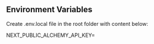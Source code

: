 ## Environment Variables

Create .env.local file in the root folder with content below:

NEXT_PUBLIC_ALCHEMY_API_KEY=<alchemy key>
